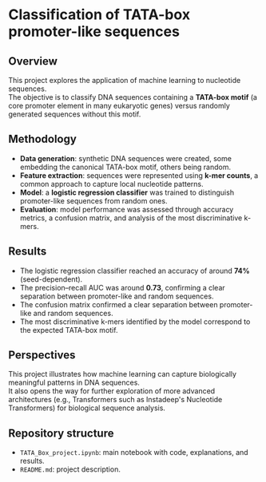 # Classification of TATA-box promoter-like sequences

## Overview
This project explores the application of machine learning to nucleotide sequences.  
The objective is to classify DNA sequences containing a **TATA-box motif** (a core promoter element in many eukaryotic genes) versus randomly generated sequences without this motif.

## Methodology
- **Data generation**: synthetic DNA sequences were created, some embedding the canonical TATA-box motif, others being random.
- **Feature extraction**: sequences were represented using **k-mer counts**, a common approach to capture local nucleotide patterns.
- **Model**: a **logistic regression classifier** was trained to distinguish promoter-like sequences from random ones.
- **Evaluation**: model performance was assessed through accuracy metrics, a confusion matrix, and analysis of the most discriminative k-mers.

## Results
- The logistic regression classifier reached an accuracy of around **74%** (seed-dependent).
- The precision–recall AUC was around **0.73**, confirming a clear separation between promoter-like and random sequences.
- The confusion matrix confirmed a clear separation between promoter-like and random sequences.  
- The most discriminative k-mers identified by the model correspond to the expected TATA-box motif.

## Perspectives
This project illustrates how machine learning can capture biologically meaningful patterns in DNA sequences.  
It also opens the way for further exploration of more advanced architectures (e.g., Transformers such as Instadeep's Nucleotide Transformers) for biological sequence analysis.

## Repository structure
- `TATA_Box_project.ipynb`: main notebook with code, explanations, and results.
- `README.md`: project description.

